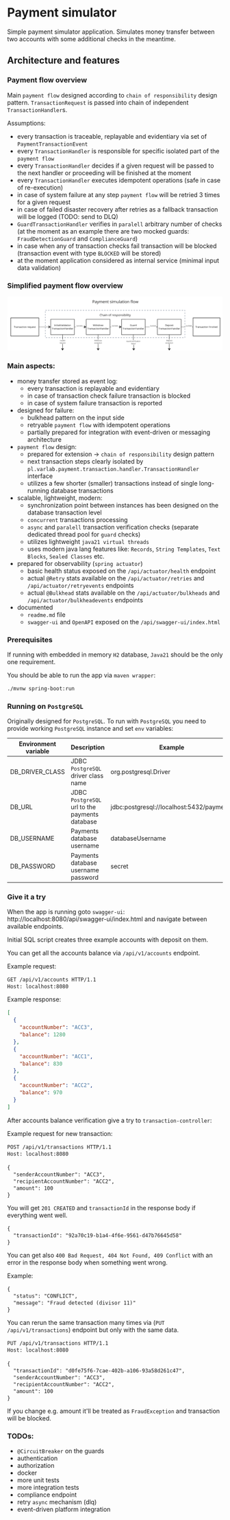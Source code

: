 # Payment simulator

Simple payment simulator application. Simulates money transfer between two accounts with some additional checks in the meantime.

## Architecture and features

### Payment flow overview

Main `payment flow` designed according to `chain of responsibility` design pattern. `TransactionRequest` is passed into
chain of independent `TransactionHandler`s.

Assumptions:

- every transaction is traceable, replayable and evidentiary via set of `PaymentTransactionEvent`
- every `TransactionHandler` is responsible for specific isolated part of the `payment flow`
- every `TransactionHandler` decides if a given request will be passed to the next handler or proceeding will be finished at the
  moment
- every `TransactionHandler` executes idempotent operations (safe in case of re-execution)
- in case of system failure at any step `payment flow` will be retried 3 times for a given request
- in case of failed disaster recovery after retries as a fallback transaction will be logged (TODO: send to DLQ)
- `GuardTransactionHandler` verifies in `paralell` arbitrary number of checks (at the moment as an example there are two mocked
  guards: `FraudDetectionGuard` and `ComplianceGuard`)
- in case when any of transaction checks fail transaction will be blocked (transaction event with type `BLOCKED` will be stored)
- at the moment application considered as internal service (minimal input data validation)

### Simplified payment flow overview

![payment_flow](docs/payment_flow.png)

### Main aspects:

- money transfer stored as event log:
    - every transaction is replayable and evidentiary
    - in case of transaction check failure transaction is blocked
    - in case of system failure transaction is reported
- designed for failure:
    - bulkhead pattern on the input side
    - retryable `payment flow` with idempotent operations
    - partially prepared for integration with event-driven or messaging architecture
- `payment flow` design:
    - prepared for extension -> `chain of responsibility` design pattern
    - next transaction steps clearly isolated by `pl.varlab.payment.transaction.handler.TransactionHandler` interface
    - utilizes a few shorter (smaller) transactions instead of single long-running database transactions
- scalable, lightweight, modern:
    - synchronization point between instances has been designed on the database transaction level
    - `concurrent` transactions processing
    - `async` and `paralell` transaction verification checks (separate dedicated thread pool for `guard` checks)
    - utilizes lightweight `java21 virtual threads`
    - uses modern java lang features like: `Records`, `String Templates`, `Text Blocks`, `Sealed Classes` etc.
- prepared for observability (`spring actuator`)
    - basic health status exposed on the `/api/actuator/health` endpoint
    - actual `@Retry` stats available on the `/api/actuator/retries` and `/api/actuator/retryevents` endpoints
    - actual `@Bulkhead` stats available on the `/api/actuator/bulkheads` and `/api/actuator/bulkheadevents` endpoints
- documented
    - `readme.md` file
    - `swagger-ui` and `OpenAPI` exposed on the `/api/swagger-ui/index.html`

### Prerequisites

If running with embedded in memory `H2` database, `Java21` should be the only one requirement.

You should be able to run the app via `maven wrapper`:

```bash
./mvnw spring-boot:run
```

### Running on `PostgreSQL`

Originally designed for `PostgreSQL`. To run with `PostgreSQL` you need to provide working `PostgreSQL` instance
and set `env` variables:

| Environment variable | Description                                    | Example                                   |
|----------------------|------------------------------------------------|-------------------------------------------
| DB_DRIVER_CLASS      | JDBC `PostgreSQL` driver class name            | org.postgresql.Driver                     |
| DB_URL               | JDBC `PostgreSQL` url to the payments database | jdbc:postgresql://localhost:5432/payments |
| DB_USERNAME          | Payments database username                     | databaseUsername                          |
| DB_PASSWORD          | Payments database username password            | secret                                    |

### Give it a try

When the app is running goto `swagger-ui`: http://localhost:8080/api/swagger-ui/index.html and navigate between available endpoints. 

Initial SQL script creates three example accounts with deposit on them.

You can get all the accounts balance via `/api/v1/accounts` endpoint.

Example request:
```
GET /api/v1/accounts HTTP/1.1
Host: localhost:8080
```

Example response:
```json
[
  {
    "accountNumber": "ACC3",
    "balance": 1280
  },
  {
    "accountNumber": "ACC1",
    "balance": 830
  },
  {
    "accountNumber": "ACC2",
    "balance": 970
  }
]
```

After accounts balance verification give a try to `transaction-controller`:

Example request for new transaction:
```
POST /api/v1/transactions HTTP/1.1
Host: localhost:8080

{
  "senderAccountNumber": "ACC3",
  "recipientAccountNumber": "ACC2",
  "amount": 100
}
```

You will get `201 CREATED` and `transactionId` in the response body if everything went well.
```
{
  "transactionId": "92a70c19-b1a4-4f6e-9561-d47b76645d58"
}
```

You can get also `400 Bad Request, 404 Not Found, 409 Conflict` with an error in the response body when something went wrong.

Example:
```
{
  "status": "CONFLICT",
  "message": "Fraud detected (divisor 11)"
}
```


You can rerun the same transaction many times via (`PUT /api/v1/transactions`) endpoint but only with the same data.
```
PUT /api/v1/transactions HTTP/1.1
Host: localhost:8080

{
  "transactionId": "d0fe75f6-7cae-402b-a106-93a58d261c47",
  "senderAccountNumber": "ACC3",
  "recipientAccountNumber": "ACC2",
  "amount": 100
}
```

If you change e.g. amount it'll be treated as `FraudException` and transaction will be blocked.


### TODOs:

- `@CircuitBreaker` on the guards
- authentication
- authorization
- docker
- more unit tests
- more integration tests
- compliance endpoint
- retry `async` mechanism (dlq)
- event-driven platform integration